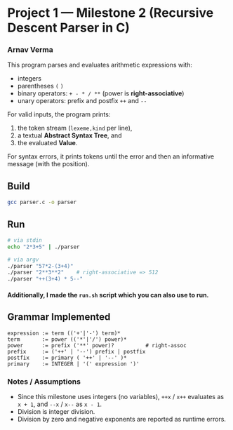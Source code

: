 # Project 1 — Milestone 2 (Recursive Descent Parser in C)
### Arnav Verma 

This program parses and evaluates arithmetic expressions with:
- integers
- parentheses `(` `)`
- binary operators: `+ - * / **` (power is **right-associative**)
- unary operators: prefix and postfix `++` and `--`

For valid inputs, the program prints:
1) the token stream (`lexeme,kind` per line),
2) a textual **Abstract Syntax Tree**, and
3) the evaluated **Value**.

For syntax errors, it prints tokens until the error and then an informative message (with the position).


## Build

```bash
gcc parser.c -o parser
```

## Run

```bash
# via stdin
echo "2*3+5" | ./parser

# via argv
./parser "57*2-(3+4)"
./parser "2**3**2"    # right-associative => 512
./parser "++(3+4) * 5--"
```

#### Additionally, I made the `run.sh` script which you can also use to run. 

## Grammar Implemented

```
expression := term (('+'|'-') term)*
term       := power (('*'|'/') power)*
power      := prefix ('**' power)?          # right-assoc
prefix     := ('++' | '--') prefix | postfix
postfix    := primary ( '++' | '--' )*
primary    := INTEGER | '(' expression ')'
```

### Notes / Assumptions
- Since this milestone uses integers (no variables), `++x` / `x++` evaluates as `x + 1`, and `--x` / `x--` as `x - 1`.
- Division is integer division.
- Division by zero and negative exponents are reported as runtime errors.
